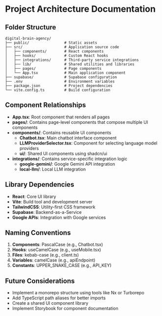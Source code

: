 # Project Architecture Documentation

## Folder Structure

```
digital-brain-agency/
├── public/                # Static assets
├── src/                   # Application source code
│   ├── components/        # React components
│   ├── hooks/             # Custom React hooks
│   ├── integrations/      # Third-party service integrations
│   ├── lib/               # Shared utilities and libraries
│   ├── pages/             # Page components
│   └── App.tsx            # Main application component
├── supabase/              # Supabase configuration
├── .env                   # Environment variables
├── package.json           # Project dependencies
└── vite.config.ts         # Build configuration
```

## Component Relationships

- **App.tsx**: Root component that renders all pages
- **pages/**: Contains page-level components that compose multiple UI components
- **components/**: Contains reusable UI components
  - **Chatbot.tsx**: Main chatbot interface component
  - **LLMProviderSelector.tsx**: Component for selecting language model providers
  - **ui/**: Shared UI components using shadcn/ui
- **integrations/**: Contains service-specific integration logic
  - **google-gemini/**: Google Gemini API integration
  - **local-llm/**: Local LLM integration

## Library Dependencies

- **React**: Core UI library
- **Vite**: Build tool and development server
- **TailwindCSS**: Utility-first CSS framework
- **Supabase**: Backend-as-a-Service
- **Google APIs**: Integration with Google services

## Naming Conventions

1. **Components**: PascalCase (e.g., Chatbot.tsx)
2. **Hooks**: useCamelCase (e.g., useMobile.tsx)
3. **Files**: kebab-case (e.g., client.ts)
4. **Variables**: camelCase (e.g., apiEndpoint)
5. **Constants**: UPPER_SNAKE_CASE (e.g., API_KEY)

## Future Considerations

- Implement a monorepo structure using tools like Nx or Turborepo
- Add TypeScript path aliases for better imports
- Create a shared UI component library
- Implement Storybook for component documentation
